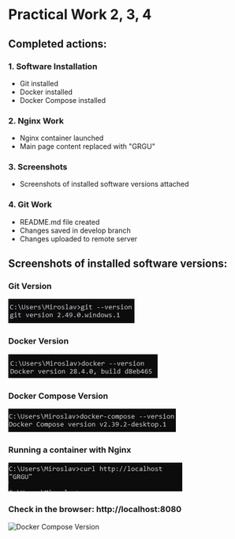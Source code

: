 ﻿# Practical Work 2, 3, 4

## Completed actions:

### 1. Software Installation
- Git installed
- Docker installed  
- Docker Compose installed

### 2. Nginx Work
- Nginx container launched
- Main page content replaced with "GRGU"

### 3. Screenshots
- Screenshots of installed software versions attached

### 4. Git Work
- README.md file created
- Changes saved in develop branch
- Changes uploaded to remote server
## Screenshots of installed software versions:

### Git Version
![Git Version](git-version.png)

### Docker Version
![Docker Version](docker-version.png)

### Docker Compose Version
![Docker Compose Version](docker-compose-version.png)

### Running a container with Nginx
![Docker Compose Version](GRSUloc.png)

### Check in the browser: http://localhost:8080
![Docker Compose Version](GRGU.png)